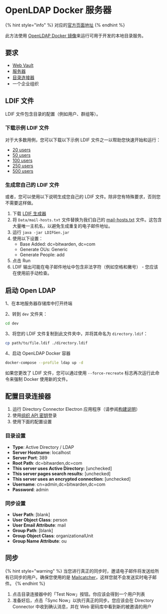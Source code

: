 # OpenLDAP Docker 服务器

{% hint style="info" %}
对应的[官方页面地址](https://contributing.bitwarden.com/getting-started/enterprise/directory-connector/open-ldap)
{% endhint %}

此方法使用 [OpenLDAP Docker 镜像](https://github.com/osixia/docker-openldap)来运行可用于开发的本地目录服务。

## 要求 <a href="#requirements" id="requirements"></a>

* [Web Vault](../../clients/web-vault/)
* [服务器](../../server/)
* [目录连接器](./)
* 一个企业组织

## LDIF 文件 <a href="#ldif-file" id="ldif-file"></a>

LDIF 文件包含目录的配置（例如用户、群组等）。

### 下载示例 LDIF 文件 <a href="#download-example-ldif-file" id="download-example-ldif-file"></a>

对于大多数用例，您可以下载以下示例 LDIF 文件之一以帮助您快速开始和运行：

* [20 users](https://contributing.bitwarden.com/enterprise/directory-connector/directory-20.ldif)
* [50 users](https://contributing.bitwarden.com/enterprise/directory-connector/directory-50.ldif)
* [100 users](https://contributing.bitwarden.com/enterprise/directory-connector/directory-100.ldif)
* [250 users](https://contributing.bitwarden.com/enterprise/directory-connector/directory-250.ldif)
* [500 users](https://contributing.bitwarden.com/enterprise/directory-connector/directory-500.ldif)

### 生成您自己的 LDIF 文件 <a href="#generate-your-own-ldif-file" id="generate-your-own-ldif-file"></a>

或者，您可以使用以下说明生成您自己的 LDIF 文件。除非您有特殊要求，否则您不需要这样做。

1. 下载 [LDIF 生成器](https://ldapwiki.com/wiki/LDIF%20Generator)
2. 将 `Data/mail-hosts.txt` 文件替换为我们自己的 [mail-hosts.txt](https://contributing.bitwarden.com/enterprise/directory-connector/mail-hosts.txt) 文件。这包含大量唯一主机名，以避免生成重复的电子邮件地址。
3. 运行 `java -jar LDIFGen.jar`
4. 使用以下设置：
   * Base Added: dc=bitwarden, dc=com
   * Generate OUs: Generic
   * Generate People: add
5. 点击 Run
6. LDIF 输出可能在电子邮件地址中包含非法字符（例如空格和撇号） - 您应该在使用前手动检查。

## 启动 Open LDAP <a href="#start-open-ldap" id="start-open-ldap"></a>

1、在本地服务器存储库中打开终端

2、转到 `dev` 文件夹：

```bash
cd dev
```

3、将您的 LDIF 文件复制到此文件夹中，并将其命名为 `directory.ldif`：

```bash
cp path/to/file.ldif ./directory.ldif
```

4、启动 OpenLDAP Docker 容器

```bash
docker-compose --profile ldap up -d
```

如果您更改了 LDIF 文件，您可以通过使用 `--force-recreate` 标志再次运行此命令来强制 Docker 使用新的文件。

## 配置目录连接器 <a href="#configure-directory-connector" id="configure-directory-connector"></a>

1. 运行 Directory Connector Electron 应用程序（请参阅[构建说明](./#build-instructions)）
2. 使用[组织 API 密钥](https://help.ppgg.in/organizations/bitwarden-public-api#authentication)登录
3. 使用下面的配置设置

### 目录设置 <a href="#directory-settings" id="directory-settings"></a>

* **Type**: Active Directory / LDAP
* **Server Hostname**: localhost
* **Server Port**: 389
* **Root Path**: dc=bitwarden,dc=com
* **This server uses Active Directory:** \[unchecked]
* **This server pages search results:** \[unchecked]
* **This server uses an encrypted connection:** \[unchecked]
* **Username**: cn=admin,dc=bitwarden,dc=com
* **Password**: admin

### 同步设置 <a href="#sync-settings" id="sync-settings"></a>

* **User Path**: \[blank]
* **User Object Class**: person
* **User Email Attribute**: mail
* **Group Path**: \[blank]
* **Group Object Class**: organizationalUnit
* **Group Name Attribute**: ou

## 同步 <a href="#sync" id="sync"></a>

{% hint style="warning" %}
当您进行真正的同步时，邀请电子邮件将发送给所有已同步的用户。确保您使用的是 [Mailcatcher](../../server/guide.md#mailcatcher)，这样您就不会发送实时电子邮件。
{% endhint %}

1. 点击目录连接器中的「Test Now」按钮。你应该会得到一个用户列表
2. 准备好后，点击「Sync Now」以执行真正的同步。您应该会在 Directory Connector 中收到确认消息，并在 Web 密码库中看到新的被邀请的用户
